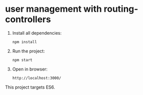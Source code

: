 # user management with routing-controllers

1. Install all dependencies:

   `npm install`

2. Run the project:

   `npm start`

3. Open in browser:

   `http://localhost:3000/`

This project targets ES6.
